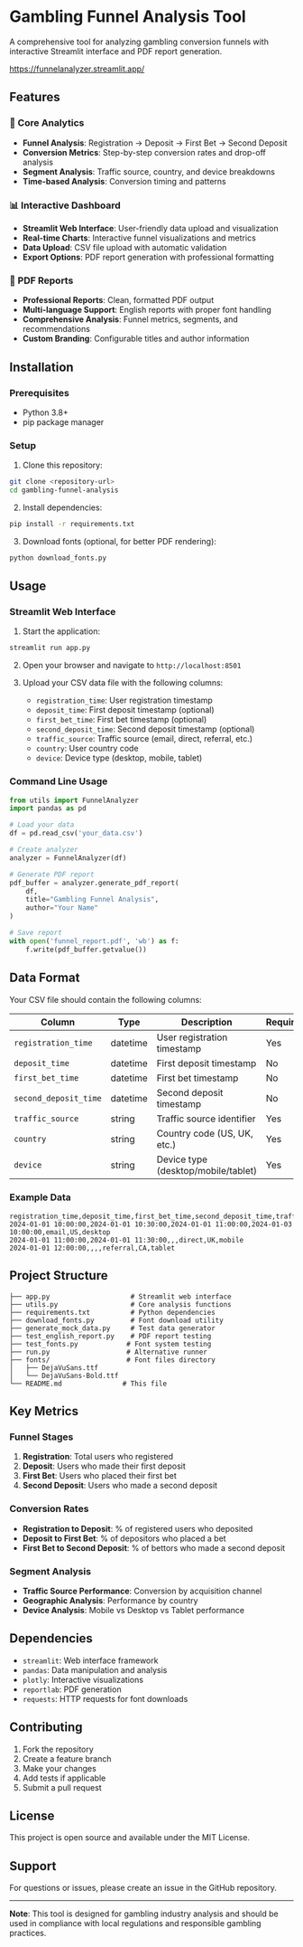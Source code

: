 # Gambling Funnel Analysis Tool

A comprehensive tool for analyzing gambling conversion funnels with interactive Streamlit interface and PDF report generation.

https://funnelanalyzer.streamlit.app/

## Features

### 🎯 Core Analytics
- **Funnel Analysis**: Registration → Deposit → First Bet → Second Deposit
- **Conversion Metrics**: Step-by-step conversion rates and drop-off analysis
- **Segment Analysis**: Traffic source, country, and device breakdowns
- **Time-based Analysis**: Conversion timing and patterns

### 📊 Interactive Dashboard
- **Streamlit Web Interface**: User-friendly data upload and visualization
- **Real-time Charts**: Interactive funnel visualizations and metrics
- **Data Upload**: CSV file upload with automatic validation
- **Export Options**: PDF report generation with professional formatting

### 📄 PDF Reports
- **Professional Reports**: Clean, formatted PDF output
- **Multi-language Support**: English reports with proper font handling
- **Comprehensive Analysis**: Funnel metrics, segments, and recommendations
- **Custom Branding**: Configurable titles and author information

## Installation

### Prerequisites
- Python 3.8+
- pip package manager

### Setup
1. Clone this repository:
```bash
git clone <repository-url>
cd gambling-funnel-analysis
```

2. Install dependencies:
```bash
pip install -r requirements.txt
```

3. Download fonts (optional, for better PDF rendering):
```bash
python download_fonts.py
```

## Usage

### Streamlit Web Interface
1. Start the application:
```bash
streamlit run app.py
```

2. Open your browser and navigate to `http://localhost:8501`

3. Upload your CSV data file with the following columns:
   - `registration_time`: User registration timestamp
   - `deposit_time`: First deposit timestamp (optional)
   - `first_bet_time`: First bet timestamp (optional)
   - `second_deposit_time`: Second deposit timestamp (optional)
   - `traffic_source`: Traffic source (email, direct, referral, etc.)
   - `country`: User country code
   - `device`: Device type (desktop, mobile, tablet)

### Command Line Usage
```python
from utils import FunnelAnalyzer
import pandas as pd

# Load your data
df = pd.read_csv('your_data.csv')

# Create analyzer
analyzer = FunnelAnalyzer(df)

# Generate PDF report
pdf_buffer = analyzer.generate_pdf_report(
    df, 
    title="Gambling Funnel Analysis",
    author="Your Name"
)

# Save report
with open('funnel_report.pdf', 'wb') as f:
    f.write(pdf_buffer.getvalue())
```

## Data Format

Your CSV file should contain the following columns:

| Column | Type | Description | Required |
|--------|------|-------------|----------|
| `registration_time` | datetime | User registration timestamp | Yes |
| `deposit_time` | datetime | First deposit timestamp | No |
| `first_bet_time` | datetime | First bet timestamp | No |
| `second_deposit_time` | datetime | Second deposit timestamp | No |
| `traffic_source` | string | Traffic source identifier | Yes |
| `country` | string | Country code (US, UK, etc.) | Yes |
| `device` | string | Device type (desktop/mobile/tablet) | Yes |

### Example Data
```csv
registration_time,deposit_time,first_bet_time,second_deposit_time,traffic_source,country,device
2024-01-01 10:00:00,2024-01-01 10:30:00,2024-01-01 11:00:00,2024-01-03 10:00:00,email,US,desktop
2024-01-01 11:00:00,2024-01-01 11:30:00,,,direct,UK,mobile
2024-01-01 12:00:00,,,,referral,CA,tablet
```

## Project Structure

```
├── app.py                    # Streamlit web interface
├── utils.py                  # Core analysis functions
├── requirements.txt          # Python dependencies
├── download_fonts.py         # Font download utility
├── generate_mock_data.py     # Test data generator
├── test_english_report.py    # PDF report testing
├── test_fonts.py            # Font system testing
├── run.py                   # Alternative runner
├── fonts/                   # Font files directory
│   ├── DejaVuSans.ttf
│   └── DejaVuSans-Bold.ttf
└── README.md               # This file
```

## Key Metrics

### Funnel Stages
1. **Registration**: Total users who registered
2. **Deposit**: Users who made their first deposit
3. **First Bet**: Users who placed their first bet
4. **Second Deposit**: Users who made a second deposit

### Conversion Rates
- **Registration to Deposit**: % of registered users who deposited
- **Deposit to First Bet**: % of depositors who placed a bet
- **First Bet to Second Deposit**: % of bettors who made a second deposit

### Segment Analysis
- **Traffic Source Performance**: Conversion by acquisition channel
- **Geographic Analysis**: Performance by country
- **Device Analysis**: Mobile vs Desktop vs Tablet performance

## Dependencies

- `streamlit`: Web interface framework
- `pandas`: Data manipulation and analysis
- `plotly`: Interactive visualizations
- `reportlab`: PDF generation
- `requests`: HTTP requests for font downloads

## Contributing

1. Fork the repository
2. Create a feature branch
3. Make your changes
4. Add tests if applicable
5. Submit a pull request

## License

This project is open source and available under the MIT License.

## Support

For questions or issues, please create an issue in the GitHub repository.

---

**Note**: This tool is designed for gambling industry analysis and should be used in compliance with local regulations and responsible gambling practices.
